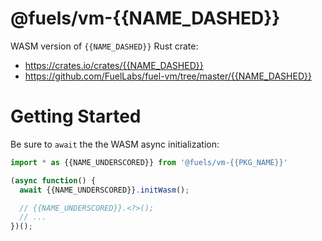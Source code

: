
# @fuels/vm-{{NAME_DASHED}}

WASM version of `{{NAME_DASHED}}` Rust crate:
 - https://crates.io/crates/{{NAME_DASHED}}
 - https://github.com/FuelLabs/fuel-vm/tree/master/{{NAME_DASHED}}


# Getting Started

Be sure to `await` the the WASM async initialization:

```ts
import * as {{NAME_UNDERSCORED}} from '@fuels/vm-{{PKG_NAME}}'

(async function() {
  await {{NAME_UNDERSCORED}}.initWasm();

  // {{NAME_UNDERSCORED}}.<?>();
  // ...
})();

```
